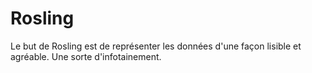 # Rosling

Le but de Rosling est de représenter les données d'une façon lisible et agréable. Une sorte d'infotainement.